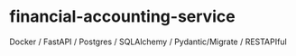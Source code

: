 # financial-accounting-service
Docker / FastAPI / Postgres /  SQLAlchemy / Pydantic/Migrate / RESTAPIful
